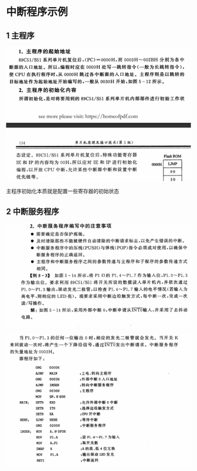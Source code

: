 # 中断程序示例

## 1 主程序

![alt text](image-24.png)

主程序初始化本质就是配置一些寄存器的初始状态

## 2 中断服务程序

![alt text](image-25.png)


![alt text](image-26.png)